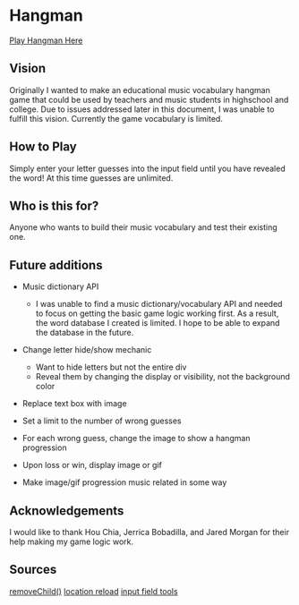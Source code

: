 # Hangman

[Play Hangman Here](https://jnlsings.github.io/Hangman/)

## Vision

Originally I wanted to make an educational music vocabulary hangman game that could be used by teachers and music students in highschool and college. Due to issues addressed later in this document, I was unable to fulfill this vision. Currently the game vocabulary is limited.

## How to Play

Simply enter your letter guesses into the input field until you have revealed the word! At this time guesses are unlimited.

## Who is this for?

Anyone who wants to build their music vocabulary and test their existing one.

## Future additions

- Music dictionary API

  - I was unable to find a music dictionary/vocabulary API and needed to focus on getting the basic game logic working first. As a result, the word database I created is limited. I hope to be able to expand the database in the future.

* Change letter hide/show mechanic

  - Want to hide letters but not the entire div
  - Reveal them by changing the display or visibility, not the background color

* Replace text box with image

* Set a limit to the number of wrong guesses

* For each wrong guess, change the image to show a hangman progression

* Upon loss or win, display image or gif

* Make image/gif progression music related in some way

## Acknowledgements

I would like to thank Hou Chia, Jerrica Bobadilla, and Jared Morgan for their help making my game logic work.

## Sources

[removeChild()](https://www.geeksforgeeks.org/remove-all-the-child-elements-of-a-dom-node-in-javascript/)
[location reload](https://www.w3schools.com/jsref/met_loc_reload.asp)
[input field tools](https://developer.mozilla.org/en-US/docs/Web/HTML/Element/input#attr-maxlength)
